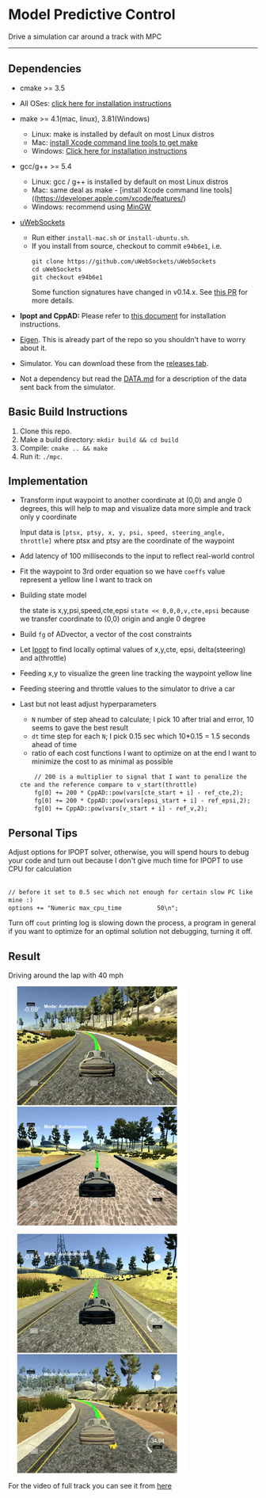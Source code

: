 # Model Predictive Control
Drive a simulation car around a track with MPC

---

## Dependencies

* cmake >= 3.5
 * All OSes: [click here for installation instructions](https://cmake.org/install/)
* make >= 4.1(mac, linux), 3.81(Windows)
  * Linux: make is installed by default on most Linux distros
  * Mac: [install Xcode command line tools to get make](https://developer.apple.com/xcode/features/)
  * Windows: [Click here for installation instructions](http://gnuwin32.sourceforge.net/packages/make.htm)
* gcc/g++ >= 5.4
  * Linux: gcc / g++ is installed by default on most Linux distros
  * Mac: same deal as make - [install Xcode command line tools]((https://developer.apple.com/xcode/features/)
  * Windows: recommend using [MinGW](http://www.mingw.org/)
* [uWebSockets](https://github.com/uWebSockets/uWebSockets)
  * Run either `install-mac.sh` or `install-ubuntu.sh`.
  * If you install from source, checkout to commit `e94b6e1`, i.e.
    ```
    git clone https://github.com/uWebSockets/uWebSockets
    cd uWebSockets
    git checkout e94b6e1
    ```
    Some function signatures have changed in v0.14.x. See [this PR](https://github.com/udacity/CarND-MPC-Project/pull/3) for more details.

* **Ipopt and CppAD:** Please refer to [this document](https://github.com/udacity/CarND-MPC-Project/blob/master/install_Ipopt_CppAD.md) for installation instructions.
* [Eigen](http://eigen.tuxfamily.org/index.php?title=Main_Page). This is already part of the repo so you shouldn't have to worry about it.
* Simulator. You can download these from the [releases tab](https://github.com/udacity/self-driving-car-sim/releases).
* Not a dependency but read the [DATA.md](./DATA.md) for a description of the data sent back from the simulator.


## Basic Build Instructions

1. Clone this repo.
2. Make a build directory: `mkdir build && cd build`
3. Compile: `cmake .. && make`
4. Run it: `./mpc`.

## Implementation

* Transform input waypoint to another coordinate at (0,0) and angle 0 degrees, this will help to map and visualize data more simple and track only y coordinate

  Input data is `[ptsx, ptsy, x, y, psi, speed, steering_angle, throttle]` where ptsx and ptsy are the coordinate of the waypoint

* Add latency of 100 milliseconds to the input to reflect real-world control
* Fit the waypoint to 3rd order equation so we have `coeffs` value represent a yellow line I want to track on
* Building state model 

  the state is x,y,psi,speed,cte,epsi
  `state << 0,0,0,v,cte,epsi` because we transfer coordinate to (0,0) origin and angle 0 degree

* Build `fg` of ADvector, a vector of the cost constraints
* Let [Ipopt](https://projects.coin-or.org/Ipopt/) to find locally optimal values of x,y,cte, epsi, delta(steering) and a(throttle)
* Feeding x,y to visualize the green line tracking the waypoint yellow line
* Feeding steering and throttle values to the simulator to drive a car
* Last but not least adjust hyperparameters
  * `N` number of step ahead to calculate; I pick 10 after trial and error, 10 seems to gave the best result
  * `dt` time step for each `N`; I pick 0.15 sec which 10*0.15 = 1.5 seconds ahead of time 
  * ratio of each cost functions I want to optimize on at the end I want to minimize the cost to as minimal as possible
  ```
      // 200 is a multiplier to signal that I want to penalize the cte and the reference compare to v_start(throttle)      
      fg[0] += 200 * CppAD::pow(vars[cte_start + i] - ref_cte,2);
      fg[0] += 200 * CppAD::pow(vars[epsi_start + i] - ref_epsi,2);
      fg[0] += CppAD::pow(vars[v_start + i] - ref_v,2);
  ```

## Personal Tips  

Adjust options for IPOPT solver, otherwise, you will spend hours to debug your code and turn out because I don't give much time for IPOPT to use CPU for calculation
```

// before it set to 0.5 sec which not enough for certain slow PC like mine :)
options += "Numeric max_cpu_time          50\n";
```

Turn off `cout` printing log is slowing down the process, a program in general if you want to optimize for an optimal solution not debugging, turning it off.

## Result

Driving around the lap with 40 mph

![part_1](asset/part_1.gif)
![part_2](asset/part_2.gif)

![part_3](asset/part_3.gif)
![part_4](asset/part_4.gif)

For the video of full track you can see it from [here](asset/full_lap.mp4)